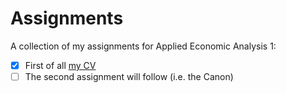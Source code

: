 # Assignments

A collection of my assignments for Applied Economic Analysis 1:

- [x] First of all [my CV](https://github.com/JoostMelchers/assignments/blob/master/CV.md "Curriculum Vitae of Joost Melchers")
- [ ] The second assignment will follow (i.e. the Canon)
